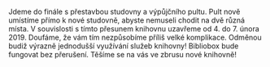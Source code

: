 
Jdeme do finále s přestavbou studovny a výpůjčního pultu. Pult nově umístíme
přímo k nové studovně, abyste nemuseli chodit na dvě různá místa. V souvislosti
s tímto přesunem knihovnu uzavřeme od 4. do 7. února 2019. Doufáme, že vám tím
nezpůsobíme příliš velké komplikace. Odměnou budiž výrazně jednodušší využívání
služeb knihovny! Bibliobox bude fungovat bez přerušení. Těšíme se na vás ve
zbrusu nové knihovně!
